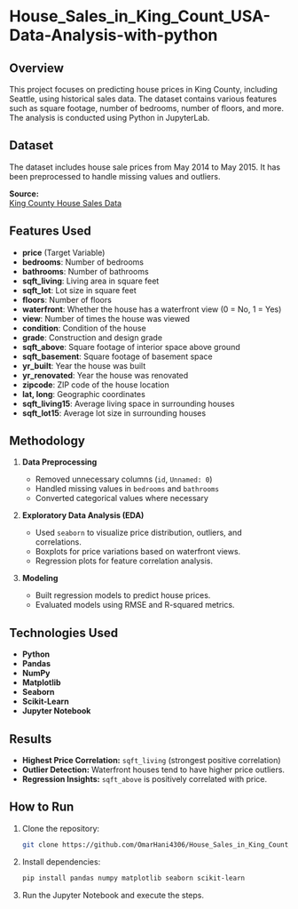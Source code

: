 # House_Sales_in_King_Count_USA-Data-Analysis-with-python


## Overview
This project focuses on predicting house prices in King County, including Seattle, using historical sales data. The dataset contains various features such as square footage, number of bedrooms, number of floors, and more. The analysis is conducted using Python in JupyterLab.

## Dataset
The dataset includes house sale prices from May 2014 to May 2015. It has been preprocessed to handle missing values and outliers.

**Source:**  
[King County House Sales Data](https://cf-courses-data.s3.us.cloud-object-storage.appdomain.cloud/IBMDeveloperSkillsNetwork-DA0101EN-SkillsNetwork/labs/FinalModule_Coursera/data/kc_house_data_NaN.csv)

## Features Used
- **price** (Target Variable)
- **bedrooms**: Number of bedrooms
- **bathrooms**: Number of bathrooms
- **sqft_living**: Living area in square feet
- **sqft_lot**: Lot size in square feet
- **floors**: Number of floors
- **waterfront**: Whether the house has a waterfront view (0 = No, 1 = Yes)
- **view**: Number of times the house was viewed
- **condition**: Condition of the house
- **grade**: Construction and design grade
- **sqft_above**: Square footage of interior space above ground
- **sqft_basement**: Square footage of basement space
- **yr_built**: Year the house was built
- **yr_renovated**: Year the house was renovated
- **zipcode**: ZIP code of the house location
- **lat, long**: Geographic coordinates
- **sqft_living15**: Average living space in surrounding houses
- **sqft_lot15**: Average lot size in surrounding houses

## Methodology
1. **Data Preprocessing**
   - Removed unnecessary columns (`id`, `Unnamed: 0`)
   - Handled missing values in `bedrooms` and `bathrooms`
   - Converted categorical values where necessary

2. **Exploratory Data Analysis (EDA)**
   - Used `seaborn` to visualize price distribution, outliers, and correlations.
   - Boxplots for price variations based on waterfront views.
   - Regression plots for feature correlation analysis.

3. **Modeling**
   - Built regression models to predict house prices.
   - Evaluated models using RMSE and R-squared metrics.

## Technologies Used
- **Python**
- **Pandas**
- **NumPy**
- **Matplotlib**
- **Seaborn**
- **Scikit-Learn**
- **Jupyter Notebook**

## Results
- **Highest Price Correlation:** `sqft_living` (strongest positive correlation)
- **Outlier Detection:** Waterfront houses tend to have higher price outliers.
- **Regression Insights:** `sqft_above` is positively correlated with price.

## How to Run
1. Clone the repository:
   ```bash
   git clone https://github.com/OmarHani4306/House_Sales_in_King_Count_USA-Data-Analysis-with-python.git
   ```
2. Install dependencies:
   ```bash
   pip install pandas numpy matplotlib seaborn scikit-learn
   ```
3. Run the Jupyter Notebook and execute the steps.

